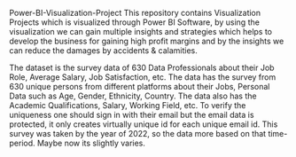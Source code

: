 Power-BI-Visualization-Project
This repository contains Visualization Projects which is visualized through Power BI Software, by using the visualization we can gain multiple insights and strategies which helps to develop the business for gaining high profit margins and by the insights we can reduce the damages by accidents & calamities.


The dataset is the survey data of 630 Data Professionals about their Job Role, Average Salary, Job Satisfaction, etc.
The data has the survey from 630 unique persons from different platforms about their Jobs, Personal Data such as Age, Gender, Ethnicity, Country.
The data also has the Academic Qualifications, Salary, Working Field, etc.
To verify the uniqueness one should sign in with their email but the email data is protected, it only creates virtually unique id for each unique email id.
This survey was taken by the year of 2022, so the data more based on that time-period. Maybe now its slightly varies.
